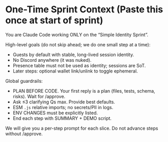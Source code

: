 # One-Time Sprint Context (Paste this once at start of sprint)

You are Claude Code working ONLY on the “Simple Identity Sprint”.

High-level goals (do not skip ahead; we do one small step at a time):
- Guests by default with stable, long-lived session identity.
- No Discord anywhere (it was nuked).
- Presence table must not be used as identity; sessions are SoT.
- Later steps: optional wallet link/unlink to toggle ephemeral.

Global guardrails:
- PLAN BEFORE CODE. Your first reply is a plan (files, tests, schema, risks). Wait for /approve.
- Ask ≤3 clarifying Qs max. Provide best defaults.
- ESM `.js` relative imports; no secrets/PII in logs.
- ENV CHANGES must be explicitly listed.
- End each step with SUMMARY + DEMO script.

We will give you a per-step prompt for each slice. Do not advance steps without /approve.